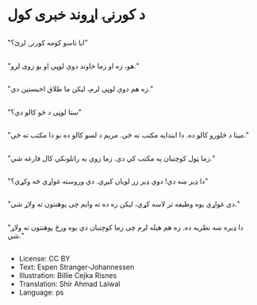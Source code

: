 # د کورنۍ اړوند خبری کول

##
"ایا تاسو کومه کورنۍ لرئ؟"

##
"هو، زه او زما خاوند دوې لوڼي او یو زوی لرو."

##
"زه هم دوې لوڼي لرم، لیکن ما طلاق اخیستین دي."

##
"ستا لوڼی د څو کالو دي؟"

##
"مینا د څلورو کالو ده. دا ابتدایه مکتب ته ځي. مریم د لسو کالو ده نو دا مکتب ته ځي."

##
"زما ټول کوچنیان په مکتب کي دي. زما زوي به راتلونکي کال فارغه شي."

##
"دا ډیر ښه دي! دوي ډیر زر لویان کیږي. دي وروسته غواړي څه وکړي؟"

##
"دي غواړي یوه وظیفه تر لاسه کړي، لیکن زه ده ته وایم چی پوهنتون ته ولاړ شي."

##
"دا ډیره ښه نظریه ده. زه هم هیله لرم چی زما کوچنیان دي یوه ورځ پوهنتون ته ولاړ شي."

##
* License: CC BY
* Text: Espen Stranger-Johannessen
* Illustration: Billie Cejka Risnes
* Translation: Shir Ahmad Laiwal
* Language: ps
